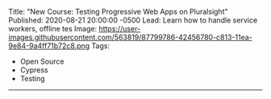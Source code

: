 Title: "New Course: Testing Progressive Web Apps on Pluralsight"
Published: 2020-08-21 20:00:00 -0500
Lead: Learn how to handle service workers, offline tes
Image: https://user-images.githubusercontent.com/563819/87799786-42456780-c813-11ea-9e84-9a4ff71b72c8.png
Tags:
- Open Source
- Cypress
- Testing
---
<!--stackedit_data:
eyJoaXN0b3J5IjpbLTkxNzA2NTA4XX0=
-->